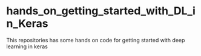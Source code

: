 # hands_on_getting_started_with_DL_in_Keras
This repositories has some hands on code for getting started with deep learning in keras
